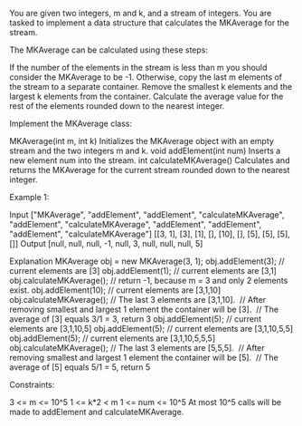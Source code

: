 
You are given two integers, m and k, and a stream of integers. You are tasked
to implement a data structure that calculates the MKAverage for the stream.

The MKAverage can be calculated using these steps:


If the number of the elements in the stream is less than m you should
consider the MKAverage to be -1. Otherwise, copy the last m elements of the
stream to a separate container.
Remove the smallest k elements and the largest k elements from the
container.
Calculate the average value for the rest of the elements rounded down to the
nearest integer.


Implement the MKAverage class:


MKAverage(int m, int k) Initializes the MKAverage object with an empty stream
and the two integers m and k.
void addElement(int num) Inserts a new element num into the stream.
int calculateMKAverage() Calculates and returns the MKAverage for the current
stream rounded down to the nearest integer.



Example 1:


Input
["MKAverage", "addElement", "addElement", "calculateMKAverage", "addElement",
"calculateMKAverage", "addElement", "addElement", "addElement",
"calculateMKAverage"]
[[3, 1], [3], [1], [], [10], [], [5], [5], [5], []]
Output
[null, null, null, -1, null, 3, null, null, null, 5]

Explanation
MKAverage obj = new MKAverage(3, 1); 
obj.addElement(3);        // current elements are [3]
obj.addElement(1);        // current elements are [3,1]
obj.calculateMKAverage(); // return -1, because m = 3 and only 2 elements
exist.
obj.addElement(10);       // current elements are [3,1,10]
obj.calculateMKAverage(); // The last 3 elements are [3,1,10].
⁠                         // After removing smallest and largest 1 element
the container will be [3].
⁠                         // The average of [3] equals 3/1 = 3, return 3
obj.addElement(5);        // current elements are [3,1,10,5]
obj.addElement(5);        // current elements are [3,1,10,5,5]
obj.addElement(5);        // current elements are [3,1,10,5,5,5]
obj.calculateMKAverage(); // The last 3 elements are [5,5,5].
⁠                         // After removing smallest and largest 1 element
the container will be [5].
⁠                         // The average of [5] equals 5/1 = 5, return 5



Constraints:


3 <= m <= 10^5
1 <= k*2 < m
1 <= num <= 10^5
At most 10^5 calls will be made to addElement and calculateMKAverage.




